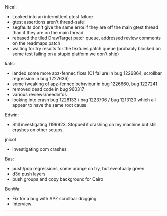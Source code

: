 Nical:
* Looked into an intermittent gtest failure
* gtest assertions aren't thread-safe!
* segfaults don't give the same error if they are off the main gtest thread than if they are on the main thread.
* rebased the tiled DrawTarget patch queue, addressed review comments on the readmaps patch
* waiting for try results for the textures patch queue (probably blocked on some test failing on a stupid platform we don't ship)



kats:
* landed some more apz-fennec fixes (C1 failure in bug 1226864, scrollbar regression in bug 1227636)
* some tweaking of apz-fennec behaviour in bug 1226660, bug 1227241
* removed dead code in bug 960317
* various reviews/needinfos
* looking into crash bug 1228133 / bug 1223706 / bug 1213120 which all appear to have the same root cause



Edwin:
* Still investigating 1199923. Stopped it crashing on my machine but still crashes on other setups.



jnicol
* investigating oom crashes



Bas:
* push/pop regressions, some orange on try, but eventually green
* d3d push layers
* push groups and copy background for Cairo



BenWa:
* Fix for a bug with APZ scrollbar dragging
* Interview

________________


